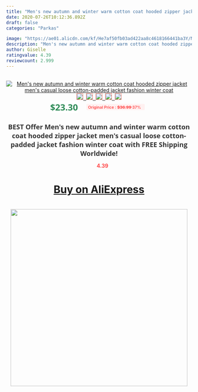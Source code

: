 ```yaml
---
title: "Men's new autumn and winter warm cotton coat hooded zipper jacket men's casual loose cotton-padded jacket fashion winter coat"
date: 2020-07-26T10:12:36.892Z
draft: false
categories: "Parkas"

image: "https://ae01.alicdn.com/kf/He7af50fb03ad422aa8c4618166441ba3Y/Men-s-new-autumn-and-winter-warm-cotton-coat-hooded-zipper-jacket-men-s-casual-loose.jpg"
description: "Men's new autumn and winter warm cotton coat hooded zipper jacket men's casual loose cotton-padded jacket fashion winter coat"
author: Giselle
ratingvalue: 4.39
reviewcount: 2.999
---
```

<br>
<div style="text-align: center;">
<a href="https://s.click.aliexpress.com/e/_9jfI9P" target="_blank" rel="nofollow noopener noreferrer"><img alt="Men's new autumn and winter warm cotton coat hooded zipper jacket men's casual loose cotton-padded jacket fashion winter coat" class="magnifier-image" src="https://ae01.alicdn.com/kf/He7af50fb03ad422aa8c4618166441ba3Y/Men-s-new-autumn-and-winter-warm-cotton-coat-hooded-zipper-jacket-men-s-casual-loose.jpg_640x640.jpg">
<br>
<img style="border:1px solid salmon" src="https://ae01.alicdn.com/kf/He7af50fb03ad422aa8c4618166441ba3Y/Men-s-new-autumn-and-winter-warm-cotton-coat-hooded-zipper-jacket-men-s-casual-loose.jpg_120x120.jpg">&nbsp;&nbsp;<img style="border:1px solid salmon" src="https://ae01.alicdn.com/kf/H06020b63c466495a9633eec481a92749u/Men-s-new-autumn-and-winter-warm-cotton-coat-hooded-zipper-jacket-men-s-casual-loose.jpg_120x120.jpg">&nbsp;&nbsp;<img style="border:1px solid salmon" src="https://ae01.alicdn.com/kf/H98e53c3f51c34b128e5b23024d4ebb3cS/Men-s-new-autumn-and-winter-warm-cotton-coat-hooded-zipper-jacket-men-s-casual-loose.jpg_120x120.jpg">&nbsp;&nbsp;<img style="border:1px solid salmon" src="https://ae01.alicdn.com/kf/Hcc305a1532e54364a22ef4004fbeb9514/Men-s-new-autumn-and-winter-warm-cotton-coat-hooded-zipper-jacket-men-s-casual-loose.jpg_120x120.jpg">&nbsp;&nbsp;<img style="border:1px solid salmon" src="https://ae01.alicdn.com/kf/H218a51ee0ad84193a2a7004b53f3ebbaA/Men-s-new-autumn-and-winter-warm-cotton-coat-hooded-zipper-jacket-men-s-casual-loose.jpg_120x120.jpg"></a></div><br0>
<div style="text-align: center;"><span style="background-color: white; border: 0px; box-sizing: border-box; color: seagreen; display: inline-block; font-family: &quot;open sans&quot; , &quot;arial&quot; , &quot;helvetica&quot; , sans-serif , &quot;heiti&quot;; font-size: 24px; font-stretch: inherit; font-weight: 700; line-height: inherit; margin: 0px 10px 0px 0px; padding: 0px; vertical-align: middle;">$23.30 </span>
<span style="background: rgb(255 , 241 , 241); border-radius: 3px; border: 0px; box-sizing: border-box; color: #ff4747; display: inline-block; font-family: inherit; font-size: 12px; font-stretch: inherit; font-style: inherit; font-variant: inherit; font-weight: 600; line-height: inherit; margin: 0px; padding: 2px 5px; transform: scale(0.9); vertical-align: middle;">Original Price : <b style="text-decoration: line-through;">$36.99 </b> 37%&nbsp;&nbsp;</span></div>
<h1 style="color: #333333; display: inline-block; font-family: &quot;open sans&quot; , &quot;arial&quot; , &quot;helvetica&quot; , sans-serif , &quot;heiti&quot;; font-size: 18px; font-stretch: inherit; font-weight: 700; text-align: center;">BEST Offer Men's new autumn and winter warm cotton coat hooded zipper jacket men's casual loose cotton-padded jacket fashion winter coat with FREE Shipping Worldwide!</h1>
<div style="color: #ff4747; text-align: center;">
<img src="https://4.bp.blogspot.com/-M0ZcTcb-5uY/XleCXlxnR4I/AAAAAAAAAEc/OrjgMkXV1oMQFaCRZj5HQwOCBcu3w1FegCPcBGAYYCw/s1600/star.png" style="height: 15px;">&nbsp;<b>4.39</b></div>
<div class="button_cont" align="center"><a class="buynow_a" href="https://s.click.aliexpress.com/e/_9jfI9P" target="_blank" rel="nofollow noopener noreferrer"><H1>Buy on AliExpress</H1></a></div><br>
<div class="separator" style="clear: both; text-align: center;">
<img src="https://lh3.googleusercontent.com/-pTy5HemUv9M/XlePHvY0dAI/AAAAAAAAAE4/0nX5iRUoIWY8eMW9Dpxeirr157OZliDIgCLcBGAsYHQ/s1600/badge.gif" width="480">
</div>
